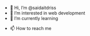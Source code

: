 - 👋 Hi, I’m @saidaitdriss
- 👀 I’m interested in web development
- 🌱 I’m currently learning 
<!--- 💞️ I’m looking to collaborate on ...--->
- 📫 How to reach me

<!---
saidaitdriss/saidaitdriss is a ✨ special ✨ repository because its `README.md` (this file) appears on your GitHub profile.
You can click the Preview link to take a look at your changes...
--->
